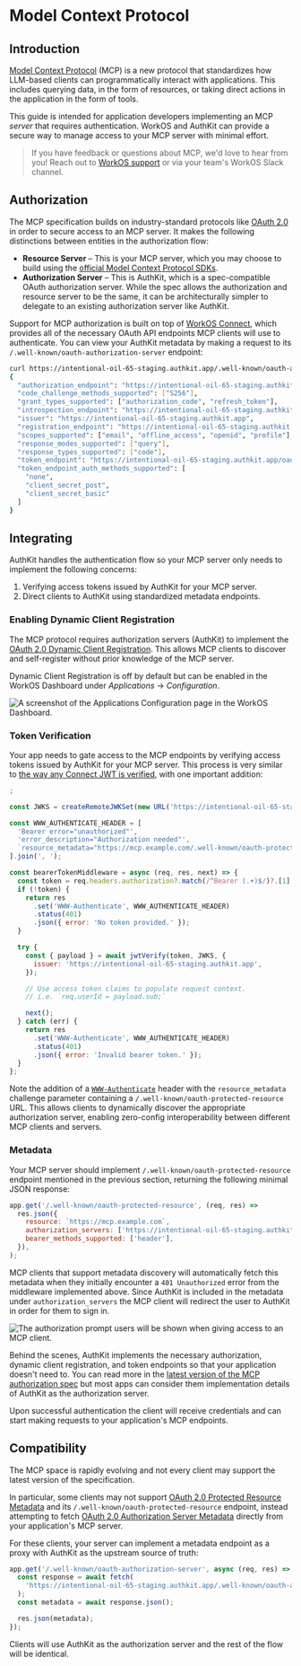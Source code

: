 # Model Context Protocol


## Introduction

[Model Context Protocol](https://modelcontextprotocol.io/) (MCP) is a new protocol that standardizes how LLM-based clients can programmatically interact with applications. This includes querying data, in the form of resources, or taking direct actions in the application in the form of tools.

This guide is intended for application developers implementing an MCP _server_ that requires authentication. WorkOS and AuthKit can provide a secure way to manage access to your MCP server with minimal effort.

> If you have feedback or questions about MCP, we'd love to hear from you! Reach out to [WorkOS support](mailto:support@workos.com?subject=MCP%20Authentication%20with%20AuthKit) or via your team's WorkOS Slack channel.

## Authorization

The MCP specification builds on industry-standard protocols like [OAuth 2.0](https://datatracker.ietf.org/doc/html/rfc6749) in order to secure access to an MCP server. It makes the following distinctions between entities in the authorization flow:

- **Resource Server** – This is your MCP server, which you may choose to build using the [official Model Context Protocol SDKs](https://github.com/modelcontextprotocol).
- **Authorization Server** – This is AuthKit, which is a spec-compatible OAuth authorization server. While the spec allows the authorization and resource server to be the same, it can be architecturally simpler to delegate to an existing authorization server like AuthKit.

Support for MCP authorization is built on top of [WorkOS Connect](/user-management/connect), which provides all of the necessary OAuth API endpoints MCP clients will use to authenticate. You can view your AuthKit metadata by making a request to its `/.well-known/oauth-authorization-server` endpoint:

```bash
curl https://intentional-oil-65-staging.authkit.app/.well-known/oauth-authorization-server | jq
{
  "authorization_endpoint": "https://intentional-oil-65-staging.authkit.app/oauth2/authorize",
  "code_challenge_methods_supported": ["S256"],
  "grant_types_supported": ["authorization_code", "refresh_token"],
  "introspection_endpoint": "https://intentional-oil-65-staging.authkit.app/oauth2/introspection",
  "issuer": "https://intentional-oil-65-staging.authkit.app",
  "registration_endpoint": "https://intentional-oil-65-staging.authkit.app/oauth2/register",
  "scopes_supported": ["email", "offline_access", "openid", "profile"],
  "response_modes_supported": ["query"],
  "response_types_supported": ["code"],
  "token_endpoint": "https://intentional-oil-65-staging.authkit.app/oauth2/token",
  "token_endpoint_auth_methods_supported": [
    "none",
    "client_secret_post",
    "client_secret_basic"
  ]
}
```

## Integrating

AuthKit handles the authentication flow so your MCP server only needs to implement the following concerns:

1. Verifying access tokens issued by AuthKit for your MCP server.
1. Direct clients to AuthKit using standardized metadata endpoints.

### Enabling Dynamic Client Registration

The MCP protocol requires authorization servers (AuthKit) to implement the [OAuth 2.0 Dynamic Client Registration](https://datatracker.ietf.org/doc/html/rfc7591). This allows MCP clients to discover and self-register without prior knowledge of the MCP server.

Dynamic Client Registration is off by default but can be enabled in the WorkOS Dashboard under _Applications_ → _Configuration_.

![A screenshot of the Applications Configuration page in the WorkOS Dashboard.](https://images.workoscdn.com/images/10ae97ec-770c-46b6-b7b1-4a9464392590.png)

### Token Verification

Your app needs to gate access to the MCP endpoints by verifying access tokens issued by AuthKit for your MCP server. This process is very similar to [the way any Connect JWT is verified](/user-management/connect/verifying-tokens), with one important addition:

```js
;

const JWKS = createRemoteJWKSet(new URL('https://intentional-oil-65-staging.authkit.app/oauth2/jwks'));

const WWW_AUTHENTICATE_HEADER = [
  'Bearer error="unauthorized"',
  'error_description="Authorization needed"',
  `resource_metadata="https://mcp.example.com/.well-known/oauth-protected-resource"`,
].join(', ');

const bearerTokenMiddleware = async (req, res, next) => {
  const token = req.headers.authorization?.match(/^Bearer (.+)$/)?.[1];
  if (!token) {
    return res
      .set('WWW-Authenticate', WWW_AUTHENTICATE_HEADER)
      .status(401)
      .json({ error: 'No token provided.' });
  }

  try {
    const { payload } = await jwtVerify(token, JWKS, {
      issuer: 'https://intentional-oil-65-staging.authkit.app',
    });

    // Use access token claims to populate request context.
    // i.e. `req.userId = payload.sub;`

    next();
  } catch (err) {
    return res
      .set('WWW-Authenticate', WWW_AUTHENTICATE_HEADER)
      .status(401)
      .json({ error: 'Invalid bearer token.' });
  }
};
```

Note the addition of a [`WWW-Authenticate`](https://developer.mozilla.org/en-US/docs/Web/HTTP/Reference/Headers/WWW-Authenticate) header with the `resource_metadata` challenge parameter containing a `/.well-known/oauth-protected-resource` URL. This allows clients to dynamically discover the appropriate authorization server, enabling zero-config interoperability between different MCP clients and servers.

### Metadata

Your MCP server should implement `/.well-known/oauth-protected-resource` endpoint mentioned in the previous section, returning the following minimal JSON response:

```js
app.get('/.well-known/oauth-protected-resource', (req, res) =>
  res.json({
    resource: `https://mcp.example.com`,
    authorization_servers: ['https://intentional-oil-65-staging.authkit.app'],
    bearer_methods_supported: ['header'],
  }),
);
```

MCP clients that support metadata discovery will automatically fetch this metadata when they initially encounter a `401 Unauthorized` error from the middleware implemented above. Since AuthKit is included in the metadata under `authorization_servers` the MCP client will redirect the user to AuthKit in order for them to sign in.

![The authorization prompt users will be shown when giving access to an MCP client.](https://images.workoscdn.com/images/ce1d133c-503c-4abc-8422-c274bbd8786c.png)

Behind the scenes, AuthKit implements the necessary authorization, dynamic client registration, and token endpoints so that your application doesn't need to. You can read more in the [latest version of the MCP authorization spec](https://github.com/modelcontextprotocol/modelcontextprotocol/blob/901ac03e1c72827acb8017f80eeb14e38ad8ba42/docs/specification/draft/basic/authorization.mdx) but most apps can consider them implementation details of AuthKit as the authorization server.

Upon successful authentication the client will receive credentials and can start making requests to your application's MCP endpoints.

## Compatibility

The MCP space is rapidly evolving and not every client may support the latest version of the specification.

In particular, some clients may not support [OAuth 2.0 Protected Resource Metadata](https://datatracker.ietf.org/doc/html/draft-ietf-oauth-resource-metadata-13) and its `/.well-known/oauth-protected-resource` endpoint, instead attempting to fetch [OAuth 2.0 Authorization Server Metadata](https://datatracker.ietf.org/doc/html/rfc8414) directly from your application's MCP server.

For these clients, your server can implement a metadata endpoint as a proxy with AuthKit as the upstream source of truth:

```js
app.get('/.well-known/oauth-authorization-server', async (req, res) => {
  const response = await fetch(
    'https://intentional-oil-65-staging.authkit.app/.well-known/oauth-authorization-server',
  );
  const metadata = await response.json();

  res.json(metadata);
});
```

Clients will use AuthKit as the authorization server and the rest of the flow will be identical.
